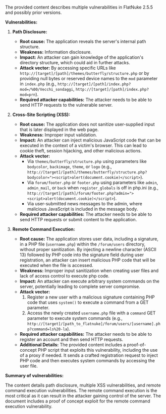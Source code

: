 The provided content describes multiple vulnerabilities in FlatNuke 2.5.5 and possibly prior versions.

**Vulnerabilities:**

1.  **Path Disclosure:**
    *   **Root cause:** The application reveals the server's internal path structure.
    *   **Weakness:** Information disclosure.
    *   **Impact:**  An attacker can gain knowledge of the application's directory structure, which could aid in further attacks.
    *   **Attack vector:** By accessing specific URLs like `http://[target]/[path]/themes/butterfly/structure.php` or by providing null bytes or reserved device names to the `mod` parameter in `index.php` (e.g., `http://[target]/[path]/index.php?mod=/%00/Vecchi_sondaggi`, `http://[target]/[path]/index.php?mod=prn`).
    *   **Required attacker capabilities:** The attacker needs to be able to send HTTP requests to the vulnerable server.

2.  **Cross-Site Scripting (XSS):**
    *   **Root cause:** The application does not sanitize user-supplied input that is later displayed in the web page.
    *   **Weakness:** Improper input validation.
    *   **Impact:**  An attacker can inject malicious JavaScript code that can be executed in the context of a victim's browser. This can lead to cookie theft, session hijacking, and other malicious actions.
    *   **Attack vector:**
        *   Via `themes/butterfly/structure.php` using parameters like `bodycolor`, `backimage`, `theme`, or `logo` (e.g., `http://[target]/[path]/themes/butterfly/structure.php?bodycolor="><script>alert(document.cookie)</script>`).
        *   Via `forum/footer.php` or `footer.php` using parameters like `admin`, `admin_mail`, or `back` when `register_globals` is off in php.ini (e.g., `http://[target]/[path]/forum/footer.php?admin="><script>alert(document.cookie)</script>`).
        *   Via user-submitted news messages to the admin, where malicious JavaScript is included in the message body.
    *   **Required attacker capabilities:** The attacker needs to be able to send HTTP requests or submit content to the application.

3.  **Remote Command Execution:**
    *   **Root cause:** The application stores user data, including a signature, in a PHP file (`username.php`) within the `/forum/users` directory, without proper sanitization. By injecting a newline character (ASCII 13) followed by PHP code into the signature field during user registration, an attacker can insert malicious PHP code that will be executed when the file is accessed.
    *   **Weakness:** Improper input sanitization when creating user files and lack of access control to execute php code.
    *   **Impact:** An attacker can execute arbitrary system commands on the server, potentially leading to complete server compromise.
    *   **Attack vector:**
        1.  Register a new user with a malicious signature containing PHP code that uses `system()` to execute a command from a GET parameter.
        2.  Access the newly created `username.php` file with a `command` GET parameter to execute system commands (e.g., `http://[target]/[path_to_flatnuke]/forum/users/[username].php?command=ls%20-la`).
    *   **Required attacker capabilities:** The attacker needs to be able to register an account and then send HTTP requests.
    *   **Additional Details:** The provided content includes a proof-of-concept PHP script that exploits this vulnerability, including the use of a proxy if needed. It sends a crafted registration request to inject PHP code and then executes system commands by accessing the user file.

**Summary of vulnerabilities:**

The content details path disclosure, multiple XSS vulnerabilities, and remote command execution vulnerabilities. The remote command execution is the most critical as it can result in the attacker gaining control of the server. The document includes a proof of concept exploit for the remote command execution vulnerability.